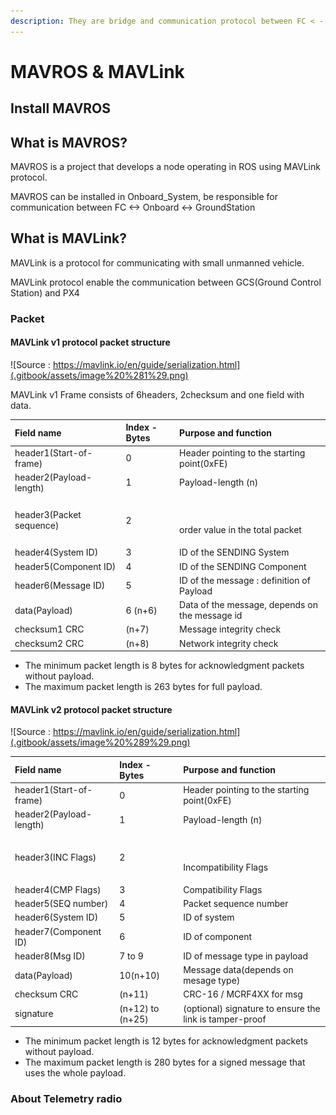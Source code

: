 ```yaml
---
description: They are bridge and communication protocol between FC < - > GCS
---
```


# MAVROS & MAVLink

## Install MAVROS



## What is MAVROS?

MAVROS is a project that develops a node operating in ROS using MAVLink protocol.

MAVROS can be installed in Onboard\_System, be responsible for communication between FC &lt;-&gt; Onboard &lt;-&gt; GroundStation



## What is MAVLink?

MAVLink is a protocol for communicating with small unmanned vehicle.

MAVLink protocol enable the communication between GCS\(Ground Control Station\) and PX4 



###  Packet

#### MAVLink v1 protocol packet structure

![Source : https://mavlink.io/en/guide/serialization.html](.gitbook/assets/image%20%281%29.png)

MAVLink v1 Frame consists of 6headers, 2checksum and one field with data.

<table>
  <thead>
    <tr>
      <th style="text-align:left">Field name</th>
      <th style="text-align:left">Index - Bytes</th>
      <th style="text-align:left">Purpose and function</th>
    </tr>
  </thead>
  <tbody>
    <tr>
      <td style="text-align:left">header1(Start-of-frame)</td>
      <td style="text-align:left">0</td>
      <td style="text-align:left">Header pointing to the starting point(0xFE)</td>
    </tr>
    <tr>
      <td style="text-align:left">header2(Payload-length)</td>
      <td style="text-align:left">1</td>
      <td style="text-align:left">Payload-length (n)</td>
    </tr>
    <tr>
      <td style="text-align:left">header3(Packet sequence)</td>
      <td style="text-align:left">2</td>
      <td style="text-align:left">
        <p>
          <br />
        </p>
        <p>order value in the total packet</p>
      </td>
    </tr>
    <tr>
      <td style="text-align:left">header4(System ID)</td>
      <td style="text-align:left">3</td>
      <td style="text-align:left">ID of the SENDING System</td>
    </tr>
    <tr>
      <td style="text-align:left">header5(Component ID)</td>
      <td style="text-align:left">4</td>
      <td style="text-align:left">ID of the SENDING Component</td>
    </tr>
    <tr>
      <td style="text-align:left">header6(Message ID)</td>
      <td style="text-align:left">5</td>
      <td style="text-align:left">ID of the message : definition of Payload</td>
    </tr>
    <tr>
      <td style="text-align:left">data(Payload)</td>
      <td style="text-align:left">6 (n+6)</td>
      <td style="text-align:left">Data of the message, depends on the message id</td>
    </tr>
    <tr>
      <td style="text-align:left">checksum1 CRC</td>
      <td style="text-align:left">(n+7)</td>
      <td style="text-align:left">Message integrity check</td>
    </tr>
    <tr>
      <td style="text-align:left">checksum2 CRC</td>
      <td style="text-align:left">(n+8)</td>
      <td style="text-align:left">Network integrity check</td>
    </tr>
  </tbody>
</table>

* The minimum packet length is 8 bytes for acknowledgment packets without payload.
* The maximum packet length is 263 bytes for full payload.



#### MAVLink v2 protocol packet structure

![Source : https://mavlink.io/en/guide/serialization.html](.gitbook/assets/image%20%289%29.png)

<table>
  <thead>
    <tr>
      <th style="text-align:left">Field name</th>
      <th style="text-align:left">Index - Bytes</th>
      <th style="text-align:left">Purpose and function</th>
    </tr>
  </thead>
  <tbody>
    <tr>
      <td style="text-align:left">header1(Start-of-frame)</td>
      <td style="text-align:left">0</td>
      <td style="text-align:left">Header pointing to the starting point(0xFE)</td>
    </tr>
    <tr>
      <td style="text-align:left">header2(Payload-length)</td>
      <td style="text-align:left">1</td>
      <td style="text-align:left">Payload-length (n)</td>
    </tr>
    <tr>
      <td style="text-align:left">header3(INC Flags)</td>
      <td style="text-align:left">2</td>
      <td style="text-align:left">
        <p>
          <br />
        </p>
        <p>Incompatibility Flags</p>
      </td>
    </tr>
    <tr>
      <td style="text-align:left">header4(CMP Flags)</td>
      <td style="text-align:left">3</td>
      <td style="text-align:left">Compatibility Flags</td>
    </tr>
    <tr>
      <td style="text-align:left">header5(SEQ number)</td>
      <td style="text-align:left">4</td>
      <td style="text-align:left">Packet sequence number</td>
    </tr>
    <tr>
      <td style="text-align:left">header6(System ID)</td>
      <td style="text-align:left">5</td>
      <td style="text-align:left">ID of system</td>
    </tr>
    <tr>
      <td style="text-align:left">header7(Component ID)</td>
      <td style="text-align:left">6</td>
      <td style="text-align:left">ID of component</td>
    </tr>
    <tr>
      <td style="text-align:left">header8(Msg ID)</td>
      <td style="text-align:left">7 to 9</td>
      <td style="text-align:left">ID of message type in payload</td>
    </tr>
    <tr>
      <td style="text-align:left">data(Payload)</td>
      <td style="text-align:left">10(n+10)</td>
      <td style="text-align:left">Message data(depends on mesage type)</td>
    </tr>
    <tr>
      <td style="text-align:left">checksum CRC</td>
      <td style="text-align:left">(n+11)</td>
      <td style="text-align:left">CRC-16 / MCRF4XX for msg</td>
    </tr>
    <tr>
      <td style="text-align:left">signature</td>
      <td style="text-align:left">(n+12) to (n+25)</td>
      <td style="text-align:left">(optional) signature to ensure the link is tamper-proof</td>
    </tr>
  </tbody>
</table>

* The minimum packet length is 12 bytes for acknowledgment packets without payload.
* The maximum packet length is 280 bytes for a signed message that uses the whole payload.



### About Telemetry radio





